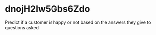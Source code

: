 # dnojH2Iw5Gbs6Zdo
Predict if a customer is happy or not based on the answers they give to questions asked
